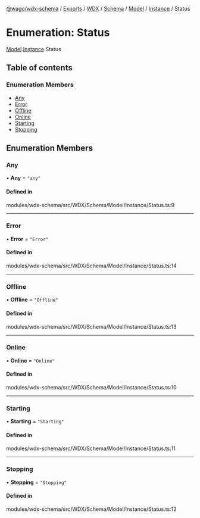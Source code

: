 [@wago/wdx-schema](../README.md) / [Exports](../modules.md) / [WDX](../modules/WDX.md) / [Schema](../modules/WDX.Schema.md) / [Model](../modules/WDX.Schema.Model.md) / [Instance](../modules/WDX.Schema.Model.Instance.md) / Status

# Enumeration: Status

[Model](../modules/WDX.Schema.Model.md).[Instance](../modules/WDX.Schema.Model.Instance.md).Status

## Table of contents

### Enumeration Members

- [Any](WDX.Schema.Model.Instance.Status.md#any)
- [Error](WDX.Schema.Model.Instance.Status.md#error)
- [Offline](WDX.Schema.Model.Instance.Status.md#offline)
- [Online](WDX.Schema.Model.Instance.Status.md#online)
- [Starting](WDX.Schema.Model.Instance.Status.md#starting)
- [Stopping](WDX.Schema.Model.Instance.Status.md#stopping)

## Enumeration Members

### Any

• **Any** = ``"any"``

#### Defined in

modules/wdx-schema/src/WDX/Schema/Model/Instance/Status.ts:9

___

### Error

• **Error** = ``"Error"``

#### Defined in

modules/wdx-schema/src/WDX/Schema/Model/Instance/Status.ts:14

___

### Offline

• **Offline** = ``"Offline"``

#### Defined in

modules/wdx-schema/src/WDX/Schema/Model/Instance/Status.ts:13

___

### Online

• **Online** = ``"Online"``

#### Defined in

modules/wdx-schema/src/WDX/Schema/Model/Instance/Status.ts:10

___

### Starting

• **Starting** = ``"Starting"``

#### Defined in

modules/wdx-schema/src/WDX/Schema/Model/Instance/Status.ts:11

___

### Stopping

• **Stopping** = ``"Stopping"``

#### Defined in

modules/wdx-schema/src/WDX/Schema/Model/Instance/Status.ts:12
